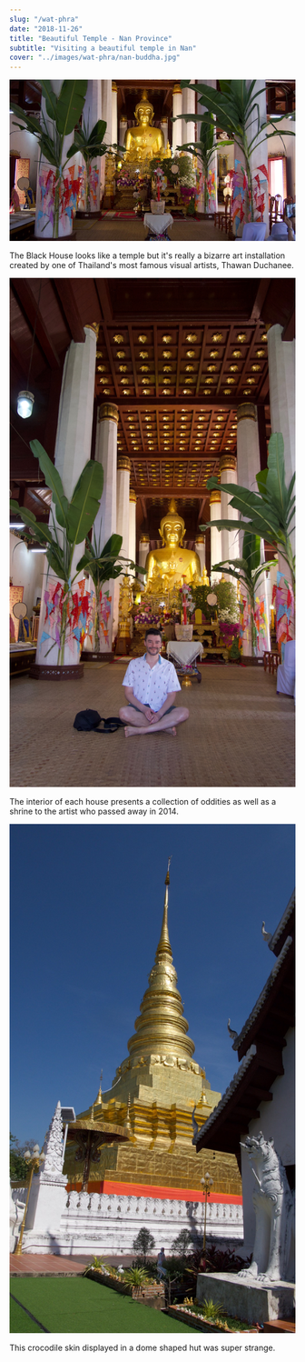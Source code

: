 ```yaml
---
slug: "/wat-phra"
date: "2018-11-26"
title: "Beautiful Temple - Nan Province"
subtitle: "Visiting a beautiful temple in Nan"
cover: "../images/wat-phra/nan-buddha.jpg"
---
```

<div>

![large-buddha](../images/wat-phra/nan-buddha.jpg)

The Black House looks like a temple but it's really a bizarre art installation created by one of Thailand's most famous visual artists, Thawan Duchanee. 

</div>
<div>

![paying-respects](../images/wat-phra/mike-in-nan.jpg)
 
The interior of each house presents a collection of oddities as well as a shrine to the artist who passed away in 2014.

</div>
<div>

![golden-chedi](../images/wat-phra/nan-chedi.jpg)

This crocodile skin displayed in a dome shaped hut was super strange. 

</div>